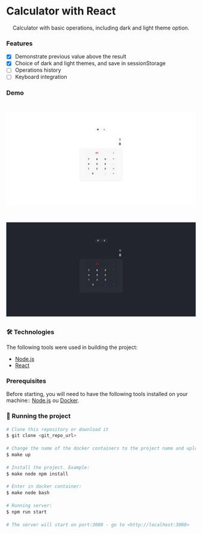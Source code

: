 # Calculator with React
<p align="center">Calculator with basic operations, including dark and light theme option.</p>

### Features

- [x] Demonstrate previous value above the result
- [x] Choice of dark and light themes, and save in sessionStorage
- [ ] Operations history
- [ ] Keyboard integration

### Demo

<h1 align="center">
  <img alt="LightThemeExample" title="#LightThemeExample" src="./docs/images/light-theme-example.png" />
</h1>

<h1 align="center">
  <img alt="LightThemeExample" title="#LightThemeExample" src="./docs/images/dark-theme-example.png" />
</h1>

### 🛠 Technologies

The following tools were used in building the project:

- [Node.js](https://nodejs.org/en/)
- [React](https://pt-br.reactjs.org/)

### Prerequisites

Before starting, you will need to have the following tools installed on your machine::
[Node.js](https://nodejs.org/en/) ou [Docker](https://www.docker.com/).

### 🎲 Running the project

```bash
# Clone this repository or download it
$ git clone <git_repo_url>

# Change the name of the docker containers to the project name and upload the containers
$ make up

# Install the project. Example:
$ make node npm install

# Enter in docker container:
$ make node bash

# Running server:
$ npm run start

# The server will start on port:3000 - go to <http://localhost:3000>